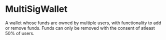 #                                                  MultiSigWallet
 A wallet whose funds are owned by multiple users, with functionality to add or remove funds. Funds can only be removed with the consent of atleast 50% of users.
